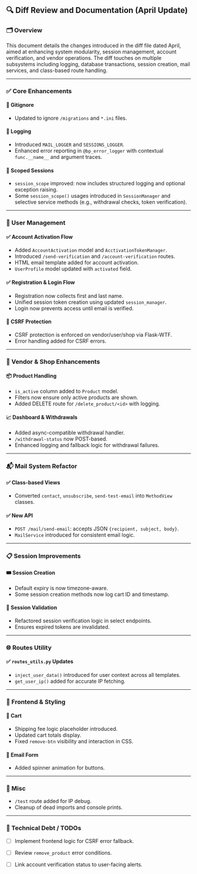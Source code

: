## 🔍 Diff Review and Documentation (April Update)

### 🗂️ Overview
This document details the changes introduced in the diff file dated April, aimed at enhancing system modularity, session management, account verification, and vendor operations. The diff touches on multiple subsystems including logging, database transactions, session creation, mail services, and class-based route handling.

---

### ✅ Core Enhancements

#### 📁 Gitignore
- Updated to ignore `/migrations` and `*.ini` files.

#### 🧠 Logging
- Introduced `MAIL_LOGGER` and `SESSIONS_LOGGER`.
- Enhanced error reporting in `@bp_error_logger` with contextual `func.__name__` and argument traces.

#### 🧩 Scoped Sessions
- `session_scope` improved: now includes structured logging and optional exception raising.
- Some `session_scope()` usages introduced in `SessionManager` and selective service methods (e.g., withdrawal checks, token verification).

---

### 👥 User Management

#### ✅ Account Activation Flow
- Added `AccountActivation` model and `AcctivationTokenManager`.
- Introduced `/send-verification` and `/account-verification` routes.
- HTML email template added for account activation.
- `UserProfile` model updated with `activated` field.

#### ✅ Registration & Login Flow
- Registration now collects first and last name.
- Unified session token creation using updated `session_manager`.
- Login now prevents access until email is verified.

#### 🔐 CSRF Protection
- CSRF protection is enforced on vendor/user/shop via Flask-WTF.
- Error handling added for CSRF errors.

---

### 🛒 Vendor & Shop Enhancements

#### 📦 Product Handling
- `is_active` column added to `Product` model.
- Filters now ensure only active products are shown.
- Added DELETE route for `/delete_product/<id>` with logging.

#### 📈 Dashboard & Withdrawals
- Added async-compatible withdrawal handler.
- `/withdrawal-status` now POST-based.
- Enhanced logging and fallback logic for withdrawal failures.

---

### 📬 Mail System Refactor

#### ✅ Class-based Views
- Converted `contact`, `unsubscribe`, `send-test-email` into `MethodView` classes.

#### ✅ New API
- `POST /mail/send-email`: accepts JSON `{recipient, subject, body}`.
- `MailService` introduced for consistent email logic.

---

### 📋 Session Improvements

#### 🎟️ Session Creation
- Default expiry is now timezone-aware.
- Some session creation methods now log cart ID and timestamp.

#### 🔐 Session Validation
- Refactored session verification logic in select endpoints.
- Ensures expired tokens are invalidated.

---

### 🌐 Routes Utility

#### ✅ `routes_utils.py` Updates
- `inject_user_data()` introduced for user context across all templates.
- `get_user_ip()` added for accurate IP fetching.

---

### 🎨 Frontend & Styling

#### 🧾 Cart
- Shipping fee logic placeholder introduced.
- Updated cart totals display.
- Fixed `remove-btn` visibility and interaction in CSS.

#### 📧 Email Form
- Added spinner animation for buttons.

---

### 🧪 Misc

- `/test` route added for IP debug.
- Cleanup of dead imports and console prints.

---

### 🔧 Technical Debt / TODOs
- [ ] Implement frontend logic for CSRF error fallback.
- [ ] Review `remove_product` error conditions.
- [ ] Link account verification status to user-facing alerts.

